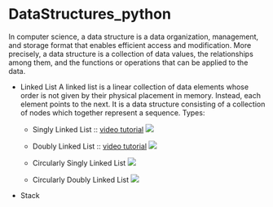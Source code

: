# DataStructures_python
In computer science, a data structure is a data organization, management, and storage format that enables efficient access and modification. More precisely, a data structure is a collection of data values, the relationships among them, and the functions or operations that can be applied to the data.

* Linked List
   A linked list is a linear collection of data elements whose order is not given by their physical placement in memory. Instead, each element points to the next. It is a data structure consisting of a collection of nodes which together represent a sequence.
   Types:
  * Singly Linked List :: [video tutorial](https://youtu.be/exTxxy9i02I)
  ![](https://www.geeksforgeeks.org/wp-content/uploads/gq/2013/03/Linkedlist.png)
  
  * Doubly Linked List :: [video tutorial](https://youtu.be/SvGg5XjDnBE)
  ![](https://media.geeksforgeeks.org/wp-content/cdn-uploads/gq/2014/03/DLL1.png)
  
  * Circularly Singly Linked List
  ![](https://media.geeksforgeeks.org/wp-content/uploads/CircularLinkeList.png)
  
  * Circularly Doubly Linked List
  ![](https://media.geeksforgeeks.org/wp-content/uploads/Circular-doubly-linked-list.png)
  
* Stack
